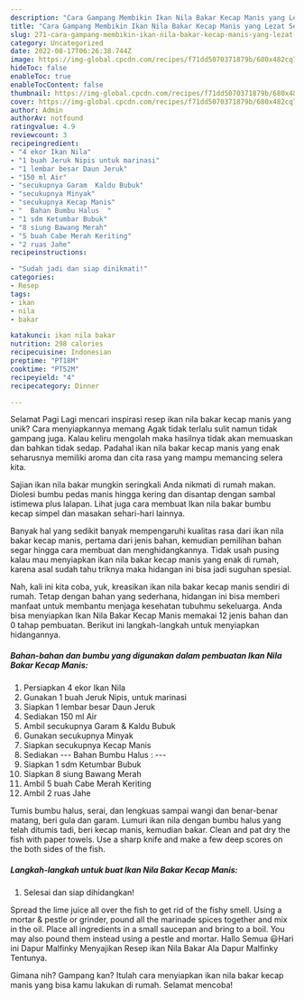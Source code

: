```yaml
---
description: "Cara Gampang Membikin Ikan Nila Bakar Kecap Manis yang Lezat Sekali, Mantap"
title: "Cara Gampang Membikin Ikan Nila Bakar Kecap Manis yang Lezat Sekali, Mantap"
slug: 271-cara-gampang-membikin-ikan-nila-bakar-kecap-manis-yang-lezat-sekali-mantap
category: Uncategorized
date: 2022-08-17T06:26:38.744Z
image: https://img-global.cpcdn.com/recipes/f71dd5070371879b/680x482cq70/ikan-nila-bakar-kecap-manis-foto-resep-utama.jpg
hideToc: false
enableToc: true
enableTocContent: false
thumbnail: https://img-global.cpcdn.com/recipes/f71dd5070371879b/680x482cq70/ikan-nila-bakar-kecap-manis-foto-resep-utama.jpg
cover: https://img-global.cpcdn.com/recipes/f71dd5070371879b/680x482cq70/ikan-nila-bakar-kecap-manis-foto-resep-utama.jpg
author: Admin
authorAv: notfound
ratingvalue: 4.9
reviewcount: 3
recipeingredient:
- "4 ekor Ikan Nila"
- "1 buah Jeruk Nipis untuk marinasi"
- "1 lembar besar Daun Jeruk"
- "150 ml Air"
- "secukupnya Garam  Kaldu Bubuk"
- "secukupnya Minyak"
- "secukupnya Kecap Manis"
- "  Bahan Bumbu Halus  "
- "1 sdm Ketumbar Bubuk"
- "8 siung Bawang Merah"
- "5 buah Cabe Merah Keriting"
- "2 ruas Jahe"
recipeinstructions:

- "Sudah jadi dan siap dinikmati!"
categories:
- Resep
tags:
- ikan
- nila
- bakar

katakunci: ikan nila bakar 
nutrition: 298 calories
recipecuisine: Indonesian
preptime: "PT18M"
cooktime: "PT52M"
recipeyield: "4"
recipecategory: Dinner

---
```



Selamat Pagi Lagi mencari inspirasi resep ikan nila bakar kecap manis yang unik? Cara menyiapkannya memang Agak tidak terlalu sulit namun tidak gampang juga. Kalau keliru mengolah maka hasilnya tidak akan memuaskan dan bahkan tidak sedap. Padahal ikan nila bakar kecap manis yang enak seharusnya memiliki aroma dan cita rasa yang mampu memancing selera kita.


Sajian ikan nila bakar mungkin seringkali Anda nikmati di rumah makan. Diolesi bumbu pedas manis hingga kering dan disantap dengan sambal istimewa plus lalapan. Lihat juga cara membuat Ikan nila bakar bumbu kecap simpel dan masakan sehari-hari lainnya.

Banyak hal yang sedikit banyak mempengaruhi kualitas rasa dari ikan nila bakar kecap manis, pertama dari jenis bahan, kemudian pemilihan bahan segar hingga cara membuat dan menghidangkannya. Tidak usah pusing kalau mau menyiapkan ikan nila bakar kecap manis yang enak di rumah, karena asal sudah tahu triknya maka hidangan ini bisa jadi suguhan spesial.


Nah, kali ini kita coba, yuk, kreasikan ikan nila bakar kecap manis sendiri di rumah. Tetap dengan bahan yang sederhana, hidangan ini bisa memberi manfaat untuk membantu menjaga kesehatan tubuhmu sekeluarga. Anda bisa menyiapkan Ikan Nila Bakar Kecap Manis memakai 12 jenis bahan dan 0 tahap pembuatan. Berikut ini langkah-langkah untuk menyiapkan hidangannya.

<!--inarticleads1-->

##### Bahan-bahan dan bumbu yang digunakan dalam pembuatan Ikan Nila Bakar Kecap Manis:

1. Persiapkan 4 ekor Ikan Nila
1. Gunakan 1 buah Jeruk Nipis, untuk marinasi
1. Siapkan 1 lembar besar Daun Jeruk
1. Sediakan 150 ml Air
1. Ambil secukupnya Garam &amp; Kaldu Bubuk
1. Gunakan secukupnya Minyak
1. Siapkan secukupnya Kecap Manis
1. Sediakan  --- Bahan Bumbu Halus : ---
1. Siapkan 1 sdm Ketumbar Bubuk
1. Siapkan 8 siung Bawang Merah
1. Ambil 5 buah Cabe Merah Keriting
1. Ambil 2 ruas Jahe


Tumis bumbu halus, serai, dan lengkuas sampai wangi dan benar-benar matang, beri gula dan garam. Lumuri ikan nila dengan bumbu halus yang telah ditumis tadi, beri kecap manis, kemudian bakar. Clean and pat dry the fish with paper towels. Use a sharp knife and make a few deep scores on the both sides of the fish. 

<!--inarticleads2-->

##### Langkah-langkah untuk buat Ikan Nila Bakar Kecap Manis:


1. Selesai dan siap dihidangkan!

Spread the lime juice all over the fish to get rid of the fishy smell. Using a mortar &amp; pestle or grinder, pound all the marinade spices together and mix in the oil. Place all ingredients in a small saucepan and bring to a boil. You may also pound them instead using a pestle and mortar. Hallo Semua 😃Hari ini Dapur Malfinky Menyajikan Resep ikan Nila Bakar Ala Dapur Malfinky Tentunya. 

Gimana nih? Gampang kan? Itulah cara menyiapkan ikan nila bakar kecap manis yang bisa kamu lakukan di rumah. Selamat mencoba!
